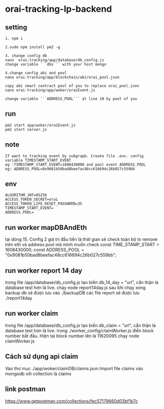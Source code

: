 # orai-tracking-lp-backend

## setting

```
1. npm i
```
```
2.sudo npm install pm2 -g
```
```
3. change config db
nano  orai-tracking/app/database/db_config.js
change variable ```dbs``` with your host mongo  
```
```
4.change config abi and pool
nano orai-tracking/app/blockchain/abi/orai_pool.json

copy abi smart contract pool of you to replace orai_pool.json
nano orai-tracking/app/woker/oraiEvent.js

change variable ```ADDRESS_POOL``` at line 10 by pool of you
```
## run
```
pm2 start app/woker/oraiEvent.js
pm2 start server.js
```

## note
```
If want to tracking event by subgrapb. Create file .env. config variable TIMESTAMP_START_EVENT 
eg :TIMESTAMP_START_EVENT=1608430000 and pool event ADDRESS_POOL 
eg: ADDRESS_POOL=0x9081b50bad8beefac48cc616694c26b027c559bb
```

## env 
```
ALGORITHM_JWT=HS256
ACCESS_TOKEN_SECRET=orai
ACCESS_TOKEN_LIFE_RESET_PASSWORD=3h
TIMESTAMP_START_EVENT=
ADDRESS_POOL=
```


## run worker mapDBAndEth
tại dòng 15. Config 2 giá trị đầu tiền là thời gian sẽ check toàn bộ tx remove trên eth và address pool mà mình muốn check
const TIME_STAMP_START = 1608430000;
const ADDRESS_POOL = "0x9081b50bad8beefac48cc616694c26b027c559bb";

## run worker report 14 day

trong file /app/database/db_config.js 
tạo biến db_14_day = "url", cẩn thận là database test hơn là live.
chạy node report14day.js
sau khi chạy xong backup db sẽ được lưu vào ./backupDB
các file report sẽ được lưu ./report14day

## run worker claim
trong file /app/database/db_config.js 
tạo biến db_claim = "url", cẩn thận là database test hơn là live.
trong ./worker_config/claimWorker.js điền block number bắt đầu. Hiện tại block number lên là 11620095
chạy node claimWorker.js


## Cách sử dụng api claim 
Vào thư mục ./app/woker/claimDB/claims.json
Import file claims vào mongodb với collection là claims


## link postman
https://www.getpostman.com/collections/fec57179660d03bf1b7c